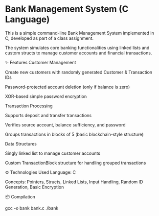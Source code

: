 # Bank Management System (C Language)
This is a simple command-line Bank Management System implemented in C, developed as part of a class assignment.

The system simulates core banking functionalities using linked lists and custom structs to manage customer accounts and financial transactions.

✨ Features
Customer Management

Create new customers with randomly generated Customer & Transaction IDs

Password-protected account deletion (only if balance is zero)

XOR-based simple password encryption

Transaction Processing

Supports deposit and transfer transactions

Verifies source account, balance sufficiency, and password

Groups transactions in blocks of 5 (basic blockchain-style structure)

Data Structures

Singly linked list to manage customer accounts

Custom TransactionBlock structure for handling grouped transactions

⚙️ Technologies Used
Language: C

Concepts: Pointers, Structs, Linked Lists, Input Handling, Random ID Generation, Basic Encryption

📦 Compilation

gcc -o bank bank.c
./bank

